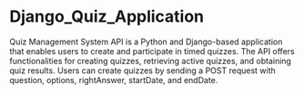 # Django_Quiz_Application
Quiz Management System API is a Python and Django-based application that enables users to create and participate in timed quizzes. The API offers functionalities for creating quizzes, retrieving active quizzes, and obtaining quiz results. Users can create quizzes by sending a POST request with question, options, rightAnswer, startDate, and endDate.
